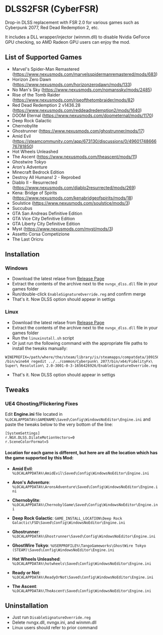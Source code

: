 # DLSS2FSR (CyberFSR)
Drop-in DLSS replacement with FSR 2.0 for various games such as Cyberpunk 2077, Red Dead Redemption 2, etc.

It includes a DLL wrapper/injector (winmm.dll) to disable Nvidia GeForce GPU checking, so AMD Radeon GPU users can enjoy the mod.

## List of Supported Games
* Marvel's Spider-Man Remastered (https://www.nexusmods.com/marvelsspidermanremastered/mods/683)
* Horizon Zero Dawn (https://www.nexusmods.com/horizonzerodawn/mods/133)
* No Man's Sky (https://www.nexusmods.com/nomanssky/mods/2485)
* Rise of the Tomb Raider (https://www.nexusmods.com/riseofthetombraider/mods/82)
* Red Dead Redemption 2 v1436.28 (https://www.nexusmods.com/reddeadredemption2/mods/1640)
* DOOM Eternal (https://www.nexusmods.com/doometernal/mods/1170)
* Deep Rock Galactic
* Chernobylite
* Ghostrunner (https://www.nexusmods.com/ghostrunner/mods/17)
* Amid Evil (https://steamcommunity.com/app/673130/discussions/0/4960174866676781850)
* Hot Wheels Unleashed
* The Ascent (https://www.nexusmods.com/theascent/mods/11)
* Ghostwire Tokyo
* Aron's Adventure
* Minecraft Bedrock Edition
* Destroy All Humans! 2 - Reprobed
* Diablo II - Resurrected (https://www.nexusmods.com/diablo2resurrected/mods/269)
* Kena: Bridge of Spirits (https://www.nexusmods.com/kenabridgeofspirits/mods/18)
* Soulstice (https://www.nexusmods.com/soulstice/mods/3)
* Succubus
* GTA San Andreas Definitive Edition
* GTA Vice City Definitive Edition
* GTA Liberty City Definitive Edition
* Myst (https://www.nexusmods.com/myst/mods/3)
* Assetto Corsa Competizione
* The Last Oricru

## Installation
### Windows 
* Download the latest relase from [Release Page](https://github.com/MOVZX/CyberFSR2/releases)
* Extract the contents of the archive next to the `nvngx_dlss.dll` file in your games folder
* Run/double-click `EnableSignatureOverride.reg` and confirm merge
* That's it. Now DLSS option should appear in settigs

### Linux
* Download the latest relase from [Release Page](https://github.com/MOVZX/CyberFSR2/releases)
* Extract the contents of the archive next to the `nvngx_dlss.dll` file in your games folder
* Run the ```linuxinstall.sh``` script
* Or just run the following command with the appropriate file paths to install the tweaks manually:
```
WINEPREFIX=/path/where/the/steam/library/is/steamapps/compatdata/1091500/pfx /bin/wine64 regedit ../../common/Cyberpunk\ 2077/bin/x64/FidelityFx\ Super\ Resolution\ 2.0-3001-0-3-1656426926/EnableSignatureOverride.reg
```
* That's it. Now DLSS option should appear in settigs

## Tweaks
### UE4 Ghosting/Flickering Fixes

Edit **Engine.ini** file located in ```%LOCALAPPDATA%\GAMENAME\Saved\Config\WindowsNoEditor\Engine.ini``` and paste the tweaks below to the very bottom of the line:
```
[SystemSettings]
r.NGX.DLSS.DilateMotionVectors=0
r.SceneColorFormat=5
```
#### Location for each game is different, but here are all the location which has the game supported by this Mod:

- **Amid Evil**: ```%LOCALAPPDATA%\AmidEvil\Saved\Config\WindowsNoEditor\Engine.ini```

- **Aron's Adventure**: ```%LOCALAPPDATA%\AronsAdventure\Saved\Config\WindowsNoEditor\Engine.ini```

- **Chernobylite**: ```%LOCALAPPDATA%\ChernobylGame\Saved\Config\WindowsNoEditor\Engine.ini```

- **Deep Rock Galactic**: ```GAME_INSTALL_LOCATION\Deep Rock Galactic\FSD\Saved\Config\WindowsNoEditor\Engine.ini```

- **Ghostrunner**: ```%LOCALAPPDATA%\Ghostrunner\Saved\Config\WindowsNoEditor\Engine.ini```

- **GhostWire Tokyo**: ```%USERPROFILE%\TangoGameworks\GhostWire Tokyo (STEAM)\Saved\Config\WindowsNoEditor\Engine.ini```

- **Hot Wheels Unleashed**: ```%LOCALAPPDATA%\hotwheels\Saved\Config\WindowsNoEditor\Engine.ini```

- **Ready or Not**: ```%LOCALAPPDATA%\ReadyOrNot\Saved\Config\WindowsNoEditor\Engine.ini```

- **The Ascent**: ```%LOCALAPPDATA%\TheAscent\Saved\Config\WindowsNoEditor\Engine.ini```

## Uninstallation
* Just run `DisableSignatureOverride.reg`
* Delete nvngx.dll, nvngx.ini, and winmm.dll
* Linux users should refer to prior command
